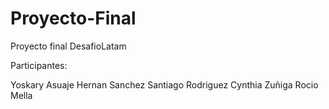 # Proyecto-Final
Proyecto final DesafioLatam

Participantes:

Yoskary Asuaje
Hernan Sanchez
Santiago Rodriguez
Cynthia Zuñiga
Rocio Mella
